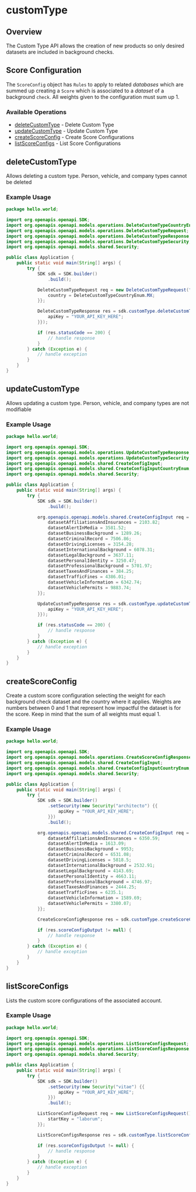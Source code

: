 # customType

## Overview

The Custom Type API allows the creation of new products so only desired datasets are included in background checks.

## Score Configuration
The `ScoreConfig` object has `Rules` to apply to related *databases* which are summed up creating a `Score` which is associated to a *dataset* of a background `check`. All weights given to the configuration must sum up 1.


### Available Operations

* [deleteCustomType](#deletecustomtype) - Delete Custom Type
* [updateCustomType](#updatecustomtype) - Update Custom Type
* [createScoreConfig](#createscoreconfig) - Create Score Configurations
* [listScoreConfigs](#listscoreconfigs) - List Score Configurations

## deleteCustomType

Allows deleting a custom type. Person, vehicle, and company types cannot be deleted

### Example Usage

```java
package hello.world;

import org.openapis.openapi.SDK;
import org.openapis.openapi.models.operations.DeleteCustomTypeCountryEnum;
import org.openapis.openapi.models.operations.DeleteCustomTypeRequest;
import org.openapis.openapi.models.operations.DeleteCustomTypeResponse;
import org.openapis.openapi.models.operations.DeleteCustomTypeSecurity;
import org.openapis.openapi.models.shared.Security;

public class Application {
    public static void main(String[] args) {
        try {
            SDK sdk = SDK.builder()
                .build();

            DeleteCustomTypeRequest req = new DeleteCustomTypeRequest("reiciendis") {{
                country = DeleteCustomTypeCountryEnum.MX;
            }};            

            DeleteCustomTypeResponse res = sdk.customType.deleteCustomType(req, new DeleteCustomTypeSecurity("mollitia") {{
                apiKey = "YOUR_API_KEY_HERE";
            }});

            if (res.statusCode == 200) {
                // handle response
            }
        } catch (Exception e) {
            // handle exception
        }
    }
}
```

## updateCustomType

Allows updating a custom type. Person, vehicle, and company types are not modifiable

### Example Usage

```java
package hello.world;

import org.openapis.openapi.SDK;
import org.openapis.openapi.models.operations.UpdateCustomTypeResponse;
import org.openapis.openapi.models.operations.UpdateCustomTypeSecurity;
import org.openapis.openapi.models.shared.CreateConfigInput;
import org.openapis.openapi.models.shared.CreateConfigInputCountryEnum;
import org.openapis.openapi.models.shared.Security;

public class Application {
    public static void main(String[] args) {
        try {
            SDK sdk = SDK.builder()
                .build();

            org.openapis.openapi.models.shared.CreateConfigInput req = new CreateConfigInput(CreateConfigInputCountryEnum.MX, "dolores") {{
                datasetAffiliationsAndInsurances = 2103.82;
                datasetAlertInMedia = 3581.52;
                datasetBusinessBackground = 1289.26;
                datasetCriminalRecord = 7506.86;
                datasetDrivingLicenses = 3154.28;
                datasetInternationalBackground = 6078.31;
                datasetLegalBackground = 3637.11;
                datasetPersonalIdentity = 3250.47;
                datasetProfessionalBackground = 5701.97;
                datasetTaxesAndFinances = 384.25;
                datasetTrafficFines = 4386.01;
                datasetVehicleInformation = 6342.74;
                datasetVehiclePermits = 9883.74;
            }};            

            UpdateCustomTypeResponse res = sdk.customType.updateCustomType(req, new UpdateCustomTypeSecurity("sapiente") {{
                apiKey = "YOUR_API_KEY_HERE";
            }});

            if (res.statusCode == 200) {
                // handle response
            }
        } catch (Exception e) {
            // handle exception
        }
    }
}
```

## createScoreConfig

Create a custom score configuration selecting the weight for each background check dataset and the country where it applies. Weights are numbers between 0 and 1 that represent how impactful the dataset is for the score. Keep in mind that the sum of all weights must equal 1.

### Example Usage

```java
package hello.world;

import org.openapis.openapi.SDK;
import org.openapis.openapi.models.operations.CreateScoreConfigResponse;
import org.openapis.openapi.models.shared.CreateConfigInput;
import org.openapis.openapi.models.shared.CreateConfigInputCountryEnum;
import org.openapis.openapi.models.shared.Security;

public class Application {
    public static void main(String[] args) {
        try {
            SDK sdk = SDK.builder()
                .setSecurity(new Security("architecto") {{
                    apiKey = "YOUR_API_KEY_HERE";
                }})
                .build();

            org.openapis.openapi.models.shared.CreateConfigInput req = new CreateConfigInput(CreateConfigInputCountryEnum.EC, "dolorem") {{
                datasetAffiliationsAndInsurances = 6350.59;
                datasetAlertInMedia = 1613.09;
                datasetBusinessBackground = 9953;
                datasetCriminalRecord = 6531.08;
                datasetDrivingLicenses = 5818.5;
                datasetInternationalBackground = 2532.91;
                datasetLegalBackground = 4143.69;
                datasetPersonalIdentity = 4663.11;
                datasetProfessionalBackground = 4746.97;
                datasetTaxesAndFinances = 2444.25;
                datasetTrafficFines = 6235.1;
                datasetVehicleInformation = 1589.69;
                datasetVehiclePermits = 3380.07;
            }};            

            CreateScoreConfigResponse res = sdk.customType.createScoreConfig(req);

            if (res.scoreConfigOutput != null) {
                // handle response
            }
        } catch (Exception e) {
            // handle exception
        }
    }
}
```

## listScoreConfigs

Lists the custom score configurations of the associated account.

### Example Usage

```java
package hello.world;

import org.openapis.openapi.SDK;
import org.openapis.openapi.models.operations.ListScoreConfigsRequest;
import org.openapis.openapi.models.operations.ListScoreConfigsResponse;
import org.openapis.openapi.models.shared.Security;

public class Application {
    public static void main(String[] args) {
        try {
            SDK sdk = SDK.builder()
                .setSecurity(new Security("vitae") {{
                    apiKey = "YOUR_API_KEY_HERE";
                }})
                .build();

            ListScoreConfigsRequest req = new ListScoreConfigsRequest() {{
                startKey = "laborum";
            }};            

            ListScoreConfigsResponse res = sdk.customType.listScoreConfigs(req);

            if (res.scoreConfigsOutput != null) {
                // handle response
            }
        } catch (Exception e) {
            // handle exception
        }
    }
}
```
